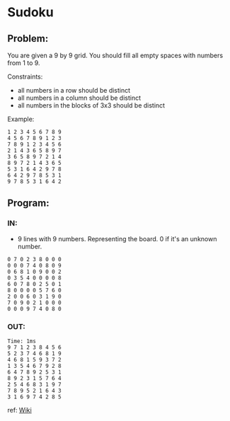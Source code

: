 # Sudoku

## Problem:
You are given a 9 by 9 grid. You should fill all empty spaces with numbers from 1 to 9.

Constraints:
 - all numbers in a row should be distinct
 - all numbers in a column should be distinct
 - all numbers in the blocks of 3x3 should be distinct
 
Example:
```
1 2 3 4 5 6 7 8 9 
4 5 6 7 8 9 1 2 3 
7 8 9 1 2 3 4 5 6 
2 1 4 3 6 5 8 9 7 
3 6 5 8 9 7 2 1 4 
8 9 7 2 1 4 3 6 5 
5 3 1 6 4 2 9 7 8 
6 4 2 9 7 8 5 3 1 
9 7 8 5 3 1 6 4 2
```


 
## Program:
### IN:
 * 9 lines with 9 numbers. Representing the board. 0 if it's an unknown number.
```
0 7 0 2 3 8 0 0 0
0 0 0 7 4 0 8 0 9
0 6 8 1 0 9 0 0 2
0 3 5 4 0 0 0 0 8
6 0 7 8 0 2 5 0 1
8 0 0 0 0 5 7 6 0
2 0 0 6 0 3 1 9 0
7 0 9 0 2 1 0 0 0
0 0 0 9 7 4 0 8 0
```
### OUT:
```
Time: 1ms
9 7 1 2 3 8 4 5 6 
5 2 3 7 4 6 8 1 9 
4 6 8 1 5 9 3 7 2 
1 3 5 4 6 7 9 2 8 
6 4 7 8 9 2 5 3 1 
8 9 2 3 1 5 7 6 4 
2 5 4 6 8 3 1 9 7 
7 8 9 5 2 1 6 4 3 
3 1 6 9 7 4 2 8 5 
```


ref: [Wiki](https://en.wikipedia.org/wiki/Sudoku)
